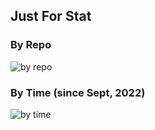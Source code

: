 ## Just For Stat

### By Repo
![by repo](https://github-readme-stats.vercel.app/api/top-langs/?username=deadManAlive&layout=compact&hide_title=true&card_width=500&theme=calm&hide_border=true)

### By Time (since Sept, 2022)
![by time](https://github-readme-stats.vercel.app/api/wakatime?username=@deadmanalive&layout=compact&langs_count=6&hide_title=true&card_width=500&theme=calm&hide_border=true)
